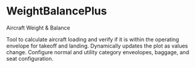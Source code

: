 # WeightBalancePlus
Aircraft Weight &amp; Balance

Tool to calculate aircraft loading and verify if it is within the operating envelope for takeoff and landing.  Dynamically updates the plot as values change.  Configure normal and utility category enveolopes, baggage, and seat configuration.
